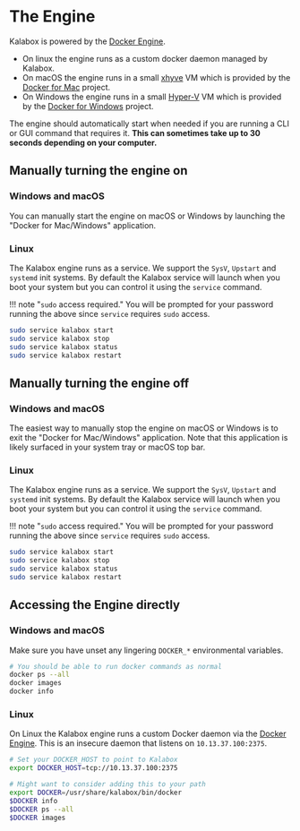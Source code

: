 
The Engine
==========

Kalabox is powered by the [Docker Engine](https://www.docker.com/products/docker-engine).

  * On linux the engine runs as a custom docker daemon managed by Kalabox.
  * On macOS the engine runs in a small [xhyve](https://github.com/mist64/xhyve) VM which is provided by the [Docker for Mac](https://docs.docker.com/docker-for-mac/) project.
  * On Windows the engine runs in a small [Hyper-V](https://en.wikipedia.org/wiki/Hyper-V) VM which is provided by the [Docker for Windows](https://docs.docker.com/docker-for-windows/) project.

The engine should automatically start when needed if you are running a CLI or GUI command that requires it. **This can sometimes take up to 30 seconds depending on your computer.**

Manually turning the engine on
------------------------------

### Windows and macOS

You can manually start the engine on macOS or Windows by launching the "Docker for Mac/Windows" application.

### Linux

The Kalabox engine runs as a service. We support the `SysV`, `Upstart` and `systemd` init systems. By default the Kalabox service will launch when you boot your system but you can control it using the `service` command.

!!! note "`sudo` access required."
    You will be prompted for your password running the above since `service` requires `sudo` access.

```bash
sudo service kalabox start
sudo service kalabox stop
sudo service kalabox status
sudo service kalabox restart
```

Manually turning the engine off
-------------------------------

### Windows and macOS

The easiest way to manually stop the engine on macOS or Windows is to exit the "Docker for Mac/Windows" application. Note that this application is likely surfaced in your system tray or macOS top bar.

### Linux

The Kalabox engine runs as a service. We support the `SysV`, `Upstart` and `systemd` init systems. By default the Kalabox service will launch when you boot your system but you can control it using the `service` command.

!!! note "`sudo` access required."
    You will be prompted for your password running the above since `service` requires `sudo` access.

```bash
sudo service kalabox start
sudo service kalabox stop
sudo service kalabox status
sudo service kalabox restart
```

Accessing the Engine directly
-----------------------------

### Windows and macOS

Make sure you have unset any lingering `DOCKER_*` environmental variables.

```bash
# You should be able to run docker commands as normal
docker ps --all
docker images
docker info
```

### Linux

On Linux the Kalabox engine runs a custom Docker daemon via the [Docker Engine](https://www.Docker.com/products/docker-engine). This is an insecure daemon that listens on `10.13.37.100:2375`.

```bash
# Set your DOCKER_HOST to point to Kalabox
export DOCKER_HOST=tcp://10.13.37.100:2375

# Might want to consider adding this to your path
export DOCKER=/usr/share/kalabox/bin/docker
$DOCKER info
$DOCKER ps --all
$DOCKER images
```

